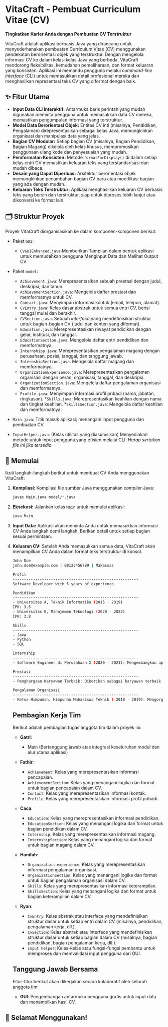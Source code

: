 
# VitaCraft - Pembuat Curriculum Vitae (CV)

**Tingkatkan Karier Anda dengan Pembuatan CV Terstruktur**

VitaCraft adalah aplikasi berbasis Java yang dirancang untuk menyederhanakan pembuatan Curriculum Vitae (CV) menggunakan pendekatan berorientasi objek yang terstruktur. Dengan mengelola informasi CV ke dalam kelas-kelas Java yang berbeda, VitaCraft mendorong fleksibilitas, kemudahan pemeliharaan, dan format keluaran yang konsisten. Aplikasi ini memandu pengguna melalui *command-line interface* (CLI) untuk memasukkan detail profesional mereka dan menghasilkan representasi teks CV yang diformat dengan baik.

## ✨ Fitur Utama

* **Input Data CLI Interaktif:** Antarmuka baris perintah yang mudah digunakan meminta pengguna untuk memasukkan data CV mereka, memastikan pengumpulan informasi yang terstruktur.
* **Model Data Berorientasi Objek:** Entitas CV inti (misalnya, Pendidikan, Pengalaman) direpresentasikan sebagai kelas Java, memungkinkan organisasi dan manipulasi data yang jelas.
* **Bagian CV Modular:** Setiap bagian CV (misalnya, Bagian Pendidikan, Bagian Magang) dikelola oleh kelas khusus, mempromosikan penggunaan ulang kode dan penyesuaian yang mudah.
* **Pemformatan Konsisten:** Metode `formatForDisplay()` di dalam setiap kelas entri CV memastikan keluaran teks yang terstandarisasi dan mudah dibaca.
* **Desain yang Dapat Diperluas:** Arsitektur berorientasi objek memungkinkan penambahan bagian CV baru atau modifikasi bagian yang ada dengan mudah.
* **Keluaran Teks Terstruktur:** Aplikasi menghasilkan keluaran CV berbasis teks yang bersih dan terstruktur, siap untuk diproses lebih lanjut atau dikonversi ke format lain.

## 🗂️ Struktur Proyek

Proyek VitaCraft diorganisasikan ke dalam komponen-komponen berikut:
* Paket `GUI`:
    * `CVGUIEnhanced.java`:Memberikan Tampilan dalam bentuk aplikasi untuk memudahkan pengguna Menginput Data dan Melihat Output CV

* Paket `model`:
    * `Achievement.java`: Merepresentasikan sebuah prestasi dengan judul, deskripsi, dan tahun.
    * `AchievementSection.java`: Mengelola daftar prestasi dan memformatnya untuk CV.
    * `Contact.java`: Menyimpan informasi kontak (email, telepon, alamat).
    * `CVEntry.java`: Kelas dasar abstrak untuk semua entri CV, berisi tanggal mulai dan berakhir.
    * `CVSection.java`: Sebuah *interface* yang mendefinisikan struktur untuk bagian-bagian CV (judul dan konten yang diformat).
    * `Education.java`: Merepresentasikan riwayat pendidikan dengan gelar, institusi, dan tanggal.
    * `EducationSection.java`: Mengelola daftar entri pendidikan dan memformatnya.
    * `Internshipp.java`: Merepresentasikan pengalaman magang dengan perusahaan, posisi, tanggal, dan tanggung jawab.
    * `InternshipSection.java`: Mengelola daftar magang dan memformatnya.
    * `OrganizationExperience.java`: Merepresentasikan pengalaman organisasi dengan peran, organisasi, tanggal, dan deskripsi.
    * `OrganizationSection.java`: Mengelola daftar pengalaman organisasi dan memformatnya.
    * `Profile.java`: Menyimpan informasi profil pribadi (nama, jabatan, ringkasan).
    *`Skills.java`: Merepresentasikan keahlian dengan nama dan tingkat keahlian.
    *`SkillsSection.java`: Mengelola daftar keahlian dan memformatnya.



* `Main.java`: Titik masuk aplikasi; menangani input pengguna dan pembuatan CV.
* `InputHelper.java`: (Kelas utilitas yang diasumsikan) Menyediakan metode untuk input pengguna yang efisien melalui CLI. *Harap sertakan file ini jika tersedia.*

## 🚀 Memulai

Ikuti langkah-langkah berikut untuk membuat CV Anda menggunakan VitaCraft:

1.  **Kompilasi:** Kompilasi file sumber Java menggunakan *compiler* Java:

    ```bash
    javac Main.java model/*.java
    ```

2.  **Eksekusi:** Jalankan kelas `Main` untuk memulai aplikasi:

    ```bash
    java Main
    ```

3.  **Input Data:** Aplikasi akan meminta Anda untuk memasukkan informasi CV Anda langkah demi langkah. Berikan detail untuk setiap bagian sesuai permintaan.

4.  **Keluaran CV:** Setelah Anda memasukkan semua data, VitaCraft akan menampilkan CV Anda dalam format teks terstruktur di konsol.

    ```bash
    John Doe
    john.doe@example.com | 08123456789 | Makassar

    Profil 
    --------------------------------------------------------
    Software Developer with 5 years of experience.

    Pendidikan
    --------------------------------------------------------
    - Universitas A, Teknik Informatika (2015 - 2019)
    IPK: 3.5
    - Universitas B, Manajemen Teknologi (2020 - 2022)
    IPK: 3.8

    Skills
    --------------------------------------------------------
    - Java
    - Python
    - SQL

    Internship
    --------------------------------------------------------
    - Software Engineer di Perusahaan X (2020 - 2021): Mengembangkan aplikasi berbasis web.

    Prestasi
    --------------------------------------------------------
    - Penghargaan Karyawan Terbaik: Diberikan sebagai karyawan terbaik tahun 2021 (2021).

    Pengalaman Organisasi
    --------------------------------------------------------
    - Ketua Himpunan, Himpunan Mahasiswa Teknik ( 2018 - 2019): Mengorganisir kegiatan seminar dan workshop.
    ```
    ## Pembagian Kerja Tim

    Berikut adalah pembagian tugas anggota tim dalam proyek ini:

    * **Gatri**:
        * Main (Bertanggung jawab atas integrasi keseluruhan modul dan alur utama aplikasi)

    * **Fathir**:
        * `Achievement`: Kelas yang merepresentasikan informasi pencapaian.
        * `AchievementSection`: Kelas yang menangani logika dan format untuk bagian pencapaian dalam CV.
        * `Contact`: Kelas yang merepresentasikan informasi kontak.
        * `Profile`: Kelas yang merepresentasikan informasi profil pribadi.

    * **Caca**:
        * `Education`: Kelas yang merepresentasikan informasi pendidikan.
        * `EducationSection`: Kelas yang menangani logika dan format untuk bagian pendidikan dalam CV.
        * `Internship`: Kelas yang merepresentasikan informasi magang.
        * `InternshipSection`: Kelas yang menangani logika dan format untuk bagian magang dalam CV.

    * **Hanifah**:
        * `Organization experience`: Kelas yang merepresentasikan informasi pengalaman organisasi.
        * `OrganizationSection`: Kelas yang menangani logika dan format untuk bagian pengalaman organisasi dalam CV.
        * `Skills`: Kelas yang merepresentasikan informasi keterampilan.
        * `SkillsSection`: Kelas yang menangani logika dan format untuk bagian keterampilan dalam CV.

    * **Ryan**:
        * `CvEntry`: Kelas abstrak atau interface yang mendefinisikan struktur dasar untuk setiap entri dalam CV (misalnya, pendidikan, pengalaman kerja, dll.).
        * `CvSection`: Kelas abstrak atau interface yang mendefinisikan struktur dasar untuk setiap bagian dalam CV (misalnya, bagian pendidikan, bagian pengalaman kerja, dll.).
        * `Input helper`: Kelas-kelas atau fungsi-fungsi pembantu untuk memproses dan memvalidasi input pengguna dari GUI.

    ## Tanggung Jawab Bersama

    Fitur-fitur berikut akan dikerjakan secara kolaboratif oleh seluruh anggota tim:

    * **GUI**: Pengembangan antarmuka pengguna grafis untuk input data dan menampilkan hasil CV.




## 🎉 Selamat Menggunakan!

